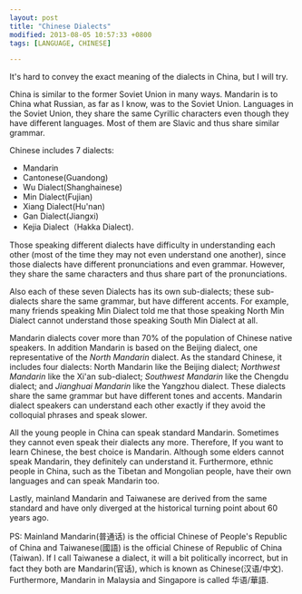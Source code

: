 ```yaml
---
layout: post
title: "Chinese Dialects"
modified: 2013-08-05 10:57:33 +0800
tags: [LANGUAGE, CHINESE]

---
```


It's hard to convey the exact meaning of the dialects in China, but I will try. 

China is similar to the former Soviet Union in many ways. Mandarin is to China what Russian, as far as I know, was to the Soviet Union. Languages in the Soviet Union, they share the same Cyrillic characters even though they have different languages. Most of them are Slavic and thus share similar grammar. 

Chinese includes 7 dialects: 

* Mandarin
* Cantonese(Guandong)
* Wu Dialect(Shanghainese)
* Min Dialect(Fujian)
* Xiang Dialect(Hu'nan)
* Gan Dialect(Jiangxi)
* Kejia Dialect（Hakka Dialect).

Those speaking different dialects have difficulty in understanding each other (most of the time they may not even understand one another), since those dialects have different pronunciations and even grammar. However, they share the same characters and thus share part of the pronunciations. 

Also each of these seven Dialects has its own sub-dialects; these sub-dialects share the same grammar, but have different accents. For example, many friends speaking Min Dialect told me that those speaking North Min Dialect cannot understand those speaking South Min Dialect at all. 

Mandarin dialects cover more than 70% of the population of Chinese native speakers. In addition Mandarin is based on the Beijing dialect, one representative of the *North Mandarin* dialect. As the standard Chinese, it includes four dialects: North Mandarin like the Beijing dialect; *Northwest Mandarin* like the Xi'an sub-dialect; *Southwest Mandarin* like the Chengdu dialect; and *Jianghuai Mandarin* like the Yangzhou dialect. These dialects share the same grammar but have different tones and accents. Mandarin dialect speakers can understand each other exactly if they avoid the colloquial phrases and speak slower. 

All the young people in China can speak standard Mandarin. Sometimes they cannot even speak their dialects any more. Therefore, If you want to learn Chinese, the best choice is Mandarin. Although some elders cannot speak Mandarin, they definitely can understand it. Furthermore, ethnic people in China, such as the Tibetan and Mongolian people, have their own languages and can speak Mandarin too. 

Lastly, mainland Mandarin and Taiwanese are derived from the same standard and have only diverged at the historical turning point about 60 years ago.

PS: Mainland Mandarin(普通话) is the official Chinese of People's Republic of China and Taiwanese(國語) is the official Chinese of Republic of China (Taiwan). If I call Taiwanese a dialect, it will a bit politically incorrect, but in fact they both are Mandarin(官话), which is known as Chinese(汉语/中文). Furthermore, Mandarin in Malaysia and Singapore is called 华语/華語.
